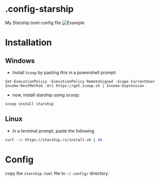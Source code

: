 # .config-starship
My Starship.toml config file
![Example](https://github.com/user-attachments/assets/8825e931-0664-42ed-8eee-5dbda358d09e)

# Installation
## Windows

* Install `Scoop` by pasting this in a powershell prompt:
```pwsh
Set-ExecutionPolicy -ExecutionPolicy RemoteSigned -Scope CurrentUser
Invoke-RestMethod -Uri https://get.scoop.sh | Invoke-Expression
```
* now, install starship using scoop:
```pwsh
scoop install starship
```

## Linux

* In a terminal prompt, paste the following
```bash
curl -sS https://starship.rs/install.sh | sh
```

# Config

copy the `starship.toml` file to `~/.config/` directory.
